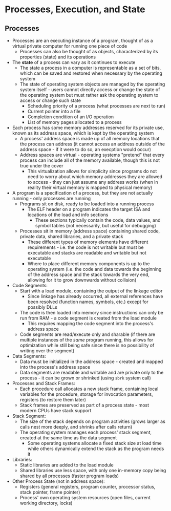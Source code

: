 # Processes, Execution, and State
## Processes
- Processes are an executing instance of a program, thought of as a virtual private computer for running one piece of code
    - Processes can also be thought of as objects, characterized by its properties (state) and its operations
- The **state** of a process can vary as it continues to execute
    - The state a process in a computer is representable as a set of bits, which can be saved and restored when necessary by the operating system
    - The state of operating system objects are managed by the operating system itself - users cannot directly access or change the state of the operating system but must rather ask the operating system to access or change such state
        - Scheduling priority of a process (what processes are next to run)
        - Current pointer into a file
        - Completion condition of an I/O operation
        - List of memory pages allocated to a process
- Each process has some memory addresses reserved for its private use, known as its address space, which is kept by the operating system
    - A process' address space is made up of all memory locations that the process can address (it cannot access an address outside of the address space - if it were to do so, an execption would occur)
    - Address spaces are virtual - operating systems "pretend" that every process can include all of the memory available, though this is not true under the cover  
        - This virtualization allows for simplicity since programs do not need to worry about which memory addresses they are allowed to access - they can just assume any address works (when in reality their virtual memory is mapped to physical memory)
- A program is a specification of a process, but they are not actually running - only processes are running 
    - Programs sit on disk, ready to be loaded into a running process
        - The ELF header on a program indicates the target ISA and locations of the load and info sections 
            - These sections typically contain the code, data values, and symbol tables (not necessarily, but useful for debugging)
    - Processes sit in memory (address space) containing shared code, private data, shared libraries, and a private stack
        - These different types of memory elements have different requirements - i.e. the code is not writable but must be executable and stacks are readable and writable but not executable
        - Where to place different memory components is up to the operating system (i.e. the code and data towards the beginning of the address space and the stack towards the very end, allowing for it to grow downwards without collision)
- Code Segments:
    - Start with a load module, containing the output of the linkage editor
        - Since linkage has already occurred, all external references have been resolved (function names, symbols, etc.) except for possibly DLLs
    - The code is then loaded into memory since instructions can only be run from RAM - a code segment is created from the load module
        - This requires mapping the code segment into the process's address space
    - Code segments are read/execute only and sharable (if there are multiple instances of the *same* program running, this allows for optimization while still being safe since there is no possibility of writing over the segment)
- Data Segments:
    - Data must be initialized in the address space - created and mapped into the process's address space
    - Data segments are readable and writable and are private only to the process - it can be grown or shrinked (using `sbrk` system call)
- Processes and Stack Frames:
    - Each procedure call allocates a new stack frame, containing local variables for the procedure, storage for invocation parameters, registers (to restore them later)
    - Stack frames are preserved as part of a process state - most modern CPUs have stack support 
- Stack Segment:
    - The size of the stack depends on program activities (grows larger as calls nest more deeply, and shrinks after calls return)
    - The operating system manages each process' stack segment, created at the same time as the data segment
        - Some operating systems allocate a fixed stack size at load time while others dynamically extend the stack as the program needs it
- Libraries:
    - Static libraries are added to the load module
    - Shared libraries use less space, with only one in-memory copy being shared by all processes (faster program loads)
- Other Process State (not in address space):
    - Registers (general registers, program counter, processor status, stack pointer, frame pointer)
    - Process' own operating system resources (open files, current working directory, locks)